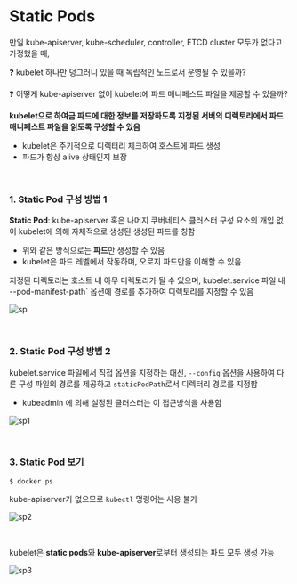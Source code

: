 # Static Pods

만일 kube-apiserver, kube-scheduler, controller, ETCD cluster 모두가 없다고 가정했을 때, 

:question: kubelet 하나만 덩그러니 있을 때 독립적인 노드로서 운영될 수 있을까?

:question: 어떻게 kube-apiserver 없이 kubelet에 파드 매니페스트 파일을 제공할 수 있을까?

**kubelet으로 하여금 파드에 대한 정보를 저장하도록 지정된 서버의 디렉토리에서 파드 매니페스트 파일을 읽도록 구성할 수 있음**

- kubelet은 주기적으로 디렉터리 체크하여 호스트에 파드 생성
- 파드가 항상 alive 상태인지 보장

<br>

### 1. Static Pod 구성 방법 1

**Static Pod**: kube-apiserver 혹은 나머지 쿠버네티스 클러스터 구성 요소의 개입 없이 kubelet에 의해 자체적으로 생성된 생성된 파드를 칭함 

- 위와 같은 방식으로는 **파드**만 생성할 수 있음
- kubelet은 파드 레벨에서 작동하며, 오로지 파드만을 이해할 수 있음 

지정된 디렉토리는 호스트 내 아무 디렉토리가 될 수 있으며, kubelet.service 파일 내  --pod-manifest-path` 옵션에 경로를 추가하여 디렉토리를 지정할 수 있음

![sp](https://github.com/kodekloudhub/certified-kubernetes-administrator-course/raw/master/images/sp.PNG)

<br>

### 2. Static Pod 구성 방법 2

kubelet.service 파일에서 직접 옵션을 지정하는 대신, `--config` 옵션을 사용하여 다른 구성 파일의 경로를 제공하고 `staticPodPath`로서 디렉터리 경로를 지정함

- kubeadmin 에 의해 설정된 클러스터는 이 접근방식을 사용함

![sp1](https://github.com/kodekloudhub/certified-kubernetes-administrator-course/raw/master/images/sp1.PNG)

<br>

### 3. Static Pod 보기

```
$ docker ps
```

kube-apiserver가 없으므로 `kubectl` 명령어는 사용 불가

![sp2](https://github.com/kodekloudhub/certified-kubernetes-administrator-course/raw/master/images/sp2.PNG)

<br>

kubelet은 **static pods**와 **kube-apiserver**로부터 생성되는 파드 모두 생성 가능

![sp3](https://github.com/kodekloudhub/certified-kubernetes-administrator-course/raw/master/images/sp3.PNG)